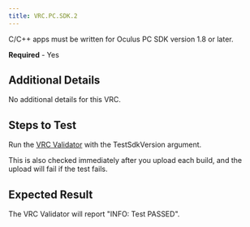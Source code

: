 ```yaml
---
title: VRC.PC.SDK.2
---
```

C/C++ apps must be written for Oculus PC SDK version 1.8 or later.

**Required** - Yes

## Additional Details

No additional details for this VRC.

## Steps to Test

Run the [VRC Validator](/documentation/pcsdk/latest/concepts/dg-vrcvalidator/) with the TestSdkVersion argument.

This is also checked immediately after you upload each build, and the upload will fail if the test fails.

## Expected Result

The VRC Validator will report "INFO: Test PASSED".

